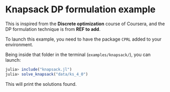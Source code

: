 # Knapsack DP formulation example

This is inspired from the __Discrete optimization__ course of Coursera, and the DP formulation technique is from **REF to add**.

To launch this example, you need to have the package `CPRL` added to your environment.

Being inside that folder in the terminal (`examples/knapsack/`), you can launch:

```julia
julia> include("knapsack.jl")
julia> solve_knapsack("data/ks_4_0")
```

This will print the solutions found.
